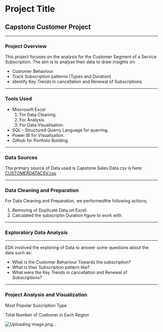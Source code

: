 # Project Title
## Capstone Customer Project
---

### Project Overview

This project focuses on the analysis for the Customer Segment of a Service Subscription.  The aim is to analyse their data to draw insights on:
- Customer Behaviour
- Track Subscription patterns (Types and Duration)
- Identify Key Trends in cancellation and Renewal of Subscriptions
---

### Tools Used

- Miscrosoft Excel 
   1. For Data Cleaning.
   2. For Analysis.
   3. For Data Visualisation.
- SQL - Structured Querry Language for querring.
- Power BI for Visualisation.
- Github for Portfolio Building.
---

### Data Sources

The primary source of Data used is Capstone Sales Data.csv  is here: [CUSTOMERDATACSV.csv](https://github.com/user-attachments/files/17618421/CUSTOMERDATACSV.csv)

---

### Data Cleaning and Preparation

For Data Cleaning and Preparation, we performedthe following actions;
1. Removing of Duplicate Data on Excel.
2. Calculated the subscriptin Duration figure to work with.
---

### Exploratory Data Analysis
---
EDA involved the exploring of Data to answer some questions about the data such as:
- What is the Customer Behaviour Towards the subscription?
- What is their Subscription pattern like?
- What were the Key Trends in cancellation and Renewal of Subscriptions?
---

### Project Analysis and Visualization
Most Popular Suscription Type

Total Number of Customer in Each Region
	
![Uploading image.png…]()

